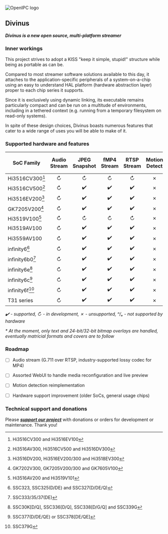 ![OpenIPC logo][logo]

## Divinus
**_Divinus is a new open source, multi-platform streamer_**

### Inner workings

This project strives to adopt a KISS "keep it simple, stupid!" structure while being as portable as can be.

Compared to most streamer software solutions available to this day, it attaches to the application-specific peripherals of a system-on-a-chip using an easy to understand HAL platform (hardware abstraction layer) proper to each chip series it supports.

Since it is exclusively using dynamic linking, its executable remains particularly compact and can be run on a multitude of environments, including in a tethered context (e.g. running from a temporary filesystem on read-only systems).

In spite of these design choices, Divinus boasts numerous features that cater to a wide range of uses you will be able to make of it.


### Supported hardware and features

| SoC Family              | Audio Stream | JPEG Snapshot | fMP4 Stream | RTSP Stream | Motion Detect | On-Screen Display* |
|-------------------------|:------------:|:-------------:|:-----------:|:-----------:|:-------------:|:------------------:|
| Hi3516CV300[^1]         | ↻            | ↻            | ↻           | ↻           | ✗            | ↻                  |
| Hi3516CV500[^2]         | ↻            | ✔️           | ✔️          | ✔️          | ✗            | ✔️                 |
| Hi3516EV200[^3]         | ↻            | ✔️           | ✔️          | ✔️          | ✗            | ✔️                 |
| GK7205V200[^4]          | ↻            | ✔️           | ✔️          | ✔️          | ✗            | ✔️                 |
| Hi3519V100[^5]          | ↻            | ↻            | ↻           | ↻           | ✗            | ↻                  |
| Hi3519AV100             | ↻            | ✔️           | ✔️          | ✔️          | ✗            | ✔️                 |
| Hi3559AV100             | ↻            | ✔️           | ✔️          | ✔️          | ✗            | ✔️                 |
| infinity6[^6]           | ↻            | ✔️           | ✔️          | ✔️          | ✗            | ✔️                 |
| infinity6b0[^7]         | ↻            | ✔️           | ✔️          | ✔️          | ✗            | ✔️                 |
| infinity6e[^8]          | ↻            | ✔️           | ✔️          | ✔️          | ✗            | ✔️                 |
| infinity6c[^9]          | ↻            | ✔️           | ✔️          | ✔️          | ✗            | ✔️                 |
| infinity6f[^10]         | ↻            | ✔️           | ✔️          | ✔️          | ✗            | ✔️                 |
| T31 series              | ↻            | ✔️           | ✔️          | ✔️          | ✗            | ✔️                 |

_✔️ - supported, ↻ - in development, ✗ - unsupported, ⁿ/ₐ - not supported by hardware_

_* At the moment, only text and 24-bit/32-bit bitmap overlays are handled, eventually matricial formats and covers are to follow_

[^1]: Hi3516CV300 and Hi3516EV100
[^2]: Hi3516AV300, Hi3516CV500 and Hi3516DV300
[^3]: Hi3516DV200, Hi3516EV200/300 and Hi3518EV300
[^4]: GK7202V300, GK7205V200/300 and GK7605V100
[^5]: Hi3516AV200 and Hi3519V101
[^6]: SSC323, SSC325(D/DE) and SSC327(D/DE/Q)
[^7]: SSC333/35/37(DE)
[^8]: SSC30K\[D/Q\], SSC336\[D/Q\], SSC338\[D/G/Q\] and SSC339G
[^9]: SSC377(D/DE/QE) or SSC378\[DE/QE\]
[^10]: SSC379G


### Roadmap

- [ ] Audio stream (G.711 over RTSP, industry-supported lossy codec for MP4)
- [ ] Assorted WebUI to handle media reconfiguration and live preview
- [ ] Motion detection reimplementation
- [ ] Hardware support improvement (older SoCs, general usage chips)


### Technical support and donations

Please **_[support our project](https://openipc.org/support-open-source)_** with donations or orders for development or maintenance. Thank you!


[logo]: https://openipc.org/assets/openipc-logo-black.svg
